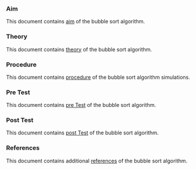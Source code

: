 ### Aim 
This document contains [aim](https://github.com/virtual-labs/ph3-exp-dev-process/blob/main/sample/experiment/aim.md) of the bubble sort algorithm. 

### Theory
This document contains [theory](https://github.com/virtual-labs/ph3-exp-dev-process/blob/main/sample/experiment/theory.md) of the bubble sort algorithm. 

### Procedure
This document contains [procedure](https://github.com/virtual-labs/ph3-exp-dev-process/blob/main/sample/experiment/procedure.md) of the bubble sort algorithm simulations. 

### Pre Test
This document contains [pre Test](https://github.com/virtual-labs/ph3-exp-dev-process/blob/main/sample/experiment/pretest.js) of the bubble sort algorithm. 

### Post Test
This document contains [post Test](https://github.com/virtual-labs/ph3-exp-dev-process/blob/main/sample/experiment/posttest.js) of the bubble sort algorithm. 

### References
This document contains additional [references](https://github.com/virtual-labs/ph3-exp-dev-process/blob/main/sample/experiment/references.md) of the bubble sort algorithm. 

